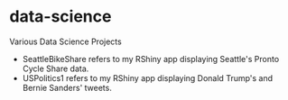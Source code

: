 # data-science
Various Data Science Projects

- SeattleBikeShare refers to my RShiny app displaying Seattle's Pronto Cycle Share data.
- USPolitics1 refers to my RShiny app displaying Donald Trump's and Bernie Sanders' tweets.  
